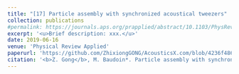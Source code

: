 ```yaml
---
title: "[17] Particle assembly with synchronized acoustical tweezers"
collection: publications
#permalink: https://journals.aps.org/prapplied/abstract/10.1103/PhysRevApplied.11.064022
excerpt: '<u>Brief description: xxx.</u>'
date: 2019-06-16
venue: 'Physical Review Applied'
paperurl: 'https://github.com/ZhixiongGONG/AcousticsX.com/blob/4236f4866d5377543662d85cbfd104a569ca5a7f/files/Journal_C07_2018IJCM.pdf'
citation: '<b>Z. Gong</b>, M. Baudoin*. Particle assembly with synchronized acoustical tweezers. <i>Physical Review Applied</i> 12, 024045, (2019).'
---
```

